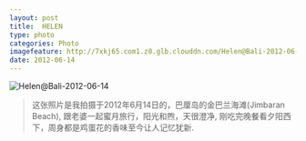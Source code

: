 ```yaml
---
layout: post
title:  HELEN
type: photo
categories: Photo
imagefeature: http://7xkj65.com1.z0.glb.clouddn.com/Helen@Bali-2012-06-14?imageMogr2/thumbnail/!30p
date: 2012-06-14
---
```


![Helen@Bali-2012-06-14](http://7xkj65.com1.z0.glb.clouddn.com/Helen@Bali-2012-06-14)

> 这张照片是我拍摄于2012年6月14日的，巴厘岛的金巴兰海滩(Jimbaran Beach), 跟老婆一起蜜月旅行，阳光和煦，天很澄净, 刚吃完晚餐看夕阳西下，周身都是鸡蛋花的香味至今让人记忆犹新.
